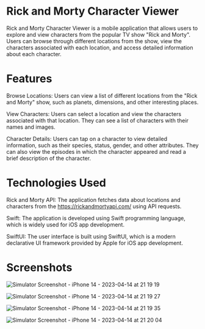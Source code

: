 # Rick and Morty Character Viewer
Rick and Morty Character Viewer is a mobile application that allows users to explore and view characters from the popular TV show "Rick and Morty". Users can browse through different locations from the show, view the characters associated with each location, and access detailed information about each character.

# Features
Browse Locations: Users can view a list of different locations from the "Rick and Morty" show, such as planets, dimensions, and other interesting places.

View Characters: Users can select a location and view the characters associated with that location. They can see a list of characters with their names and images.

Character Details: Users can tap on a character to view detailed information, such as their species, status, gender, and other attributes. They can also view the episodes in which the character appeared and read a brief description of the character.

# Technologies Used
Rick and Morty API: The application fetches data about locations and characters from the https://rickandmortyapi.com/ using API requests.

Swift: The application is developed using Swift programming language, which is widely used for iOS app development.

SwiftUI: The user interface is built using SwiftUI, which is a modern declarative UI framework provided by Apple for iOS app development. 

# Screenshots
![Simulator Screenshot - iPhone 14 - 2023-04-14 at 21 19 19](https://user-images.githubusercontent.com/75687178/232132258-46bcb92c-340f-4c1f-b6a1-07757381211f.png)

![Simulator Screenshot - iPhone 14 - 2023-04-14 at 21 19 27](https://user-images.githubusercontent.com/75687178/232132292-dd69fd93-8d8b-4f5b-b71c-0091e9a54fad.png)

![Simulator Screenshot - iPhone 14 - 2023-04-14 at 21 19 35](https://user-images.githubusercontent.com/75687178/232132339-90a85e7f-36c4-472e-b1e6-529046332bd6.png)

![Simulator Screenshot - iPhone 14 - 2023-04-14 at 21 20 04](https://user-images.githubusercontent.com/75687178/232132375-d8326f4e-5416-44cc-be1e-b7031e2a3107.png)


